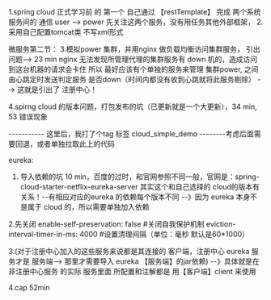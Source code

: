 1.spring cloud 正式学习前 的 第一个 自己通过 【restTemplate】 完成 两个系统服务间的 通信
user --> power 
先关注这两个服务，没有用任务其他外部框架，
2. 采用自己配置tomcat类 不写xml形式

微服务第二节：
3.模拟power 集群，并用nginx 做负载均衡访问集群服务，
引出问题--> 23 min nginx 无法发现所管理代理的集群服务有 down 机的，造成访问到这台机器的请求会卡住
所以 最好应该有个单独的服务来管理 集群power, 之间由心跳定时发送判定服务 是否down（时间内都没有收到心跳就将此服务剔除） -->
这就是引出了 注册中心！

4.spirng cloud 的版本问题，打包发布的坑（已更新就是一个大更新），34 min, 53 错误现象

----------- 这里后，我打了个tag 标签 cloud_simple_demo --------考虑后面需要回退，或者单独拉取此上的代码

eureka:
1. 导入依赖的坑 10 min，百度的过时，和官网参照不同一般，官网是：spring-cloud-starter-netflix-eureka-server
其实这个和自己选择的 cloud的版本有关系！--有相应对应的eureka 的依赖每个版本不同
--》因为 eureka 本身不是属于 cloud 的，所以需要单独加入依赖

2.先关闭     enable-self-preservation: false  #关闭自我保护机制
          eviction-interval-timer-in-ms: 4000 #设置清理间隔（单位：毫秒 默认是60*1000）
          
 3.(对于注册中心加入的这些服务来说都是其连接的 客户端，注册中心 eureka 服务才是 服务端--> 那里才需要导入 eureka 【服务端】的jar依赖)
  --》具体就是在 非注册中心服务 的实际 服务里面 所配置和注解都是 用【客户端】client 来使用
  
 4.cap 52min
 